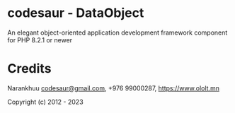 # codesaur - DataObject
An elegant object-oriented application development framework component for PHP 8.2.1 or newer

# Credits
Narankhuu <codesaur@gmail.com>, +976 99000287, https://www.ololt.mn

Copyright (c) 2012 - 2023

